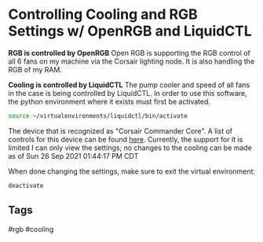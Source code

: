 # Controlling Cooling and RGB Settings w/ OpenRGB and LiquidCTL

**RGB is controlled by OpenRGB**
Open RGB is supporting the RGB control of all 6 fans on my machine via the
Corsair lighting node. It is also handling the RGB of my RAM.

**Cooling is controlled by LiquidCTL**
The pump cooler and speed of all fans in the case is being controlled by
LiquidCTL. In order to use this software, the python environment where it exists
must first be activated.
```bash
source ~/virtualenvironments/liquidctl/bin/activate
```
The device that is recognized as "Corsair Commander Core".
A list of controls for this device can be found [here](https://github.com/liquidctl/liquidctl/blob/main/docs/corsair-commander-core-guide.md).
Currently, the support for it is limited I can only view the settings; no
changes to the cooling can be made as of Sun 26 Sep 2021 01:44:17 PM CDT

When done changing the settings, make sure to exit the virtual environment:
```bash
deactivate
```

## Tags
#rgb #cooling
